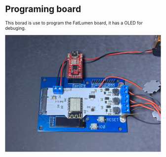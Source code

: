 <h1>Programing board</h1>
<p>This borad is use to program the FatLumen board, it has a OLED for debuging.</p>
<img src="https://github.com/diegozalez/FatLumen/blob/master/miscellaneous/programerborad.jpg">
